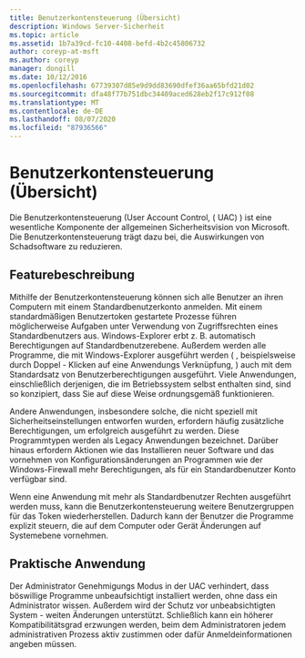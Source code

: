 ```yaml
---
title: Benutzerkontensteuerung (Übersicht)
description: Windows Server-Sicherheit
ms.topic: article
ms.assetid: 1b7a39cd-fc10-4408-befd-4b2c45806732
author: coreyp-at-msft
ms.author: coreyp
manager: dongill
ms.date: 10/12/2016
ms.openlocfilehash: 67739307d85e9d9dd83690dfef36aa65bfd21d02
ms.sourcegitcommit: dfa48f77b751dbc34409aced628eb2f17c912f08
ms.translationtype: MT
ms.contentlocale: de-DE
ms.lasthandoff: 08/07/2020
ms.locfileid: "87936566"
---
```

# <a name="user-account-control-overview"></a>Benutzerkontensteuerung (Übersicht)
Die Benutzerkontensteuerung (User Account Control, \( UAC) \) ist eine wesentliche Komponente der allgemeinen Sicherheitsvision von Microsoft.  Die Benutzerkontensteuerung trägt dazu bei, die Auswirkungen von Schadsoftware zu reduzieren.

## <a name="feature-description"></a><a name="BKMK_OVER"></a>Featurebeschreibung
Mithilfe der Benutzerkontensteuerung können sich alle Benutzer an ihren Computern mit einem Standardbenutzerkonto anmelden. Mit einem standardmäßigen Benutzertoken gestartete Prozesse führen möglicherweise Aufgaben unter Verwendung von Zugriffsrechten eines Standardbenutzers aus. Windows-Explorer erbt z. B. automatisch Berechtigungen auf Standardbenutzerebene. Außerdem werden alle Programme, die mit Windows-Explorer ausgeführt werden \( , beispielsweise durch Doppel \- Klicken auf eine Anwendungs Verknüpfung, \) auch mit dem Standardsatz von Benutzerberechtigungen ausgeführt. Viele Anwendungen, einschließlich derjenigen, die im Betriebssystem selbst enthalten sind, sind so konzipiert, dass Sie auf diese Weise ordnungsgemäß funktionieren.

Andere Anwendungen, insbesondere solche, die nicht speziell mit Sicherheitseinstellungen entworfen wurden, erfordern häufig zusätzliche Berechtigungen, um erfolgreich ausgeführt zu werden. Diese Programmtypen werden als Legacy Anwendungen bezeichnet. Darüber hinaus erfordern Aktionen wie das Installieren neuer Software und das vornehmen von Konfigurationsänderungen an Programmen wie der Windows-Firewall mehr Berechtigungen, als für ein Standardbenutzer Konto verfügbar sind.

Wenn eine Anwendung mit mehr als Standardbenutzer Rechten ausgeführt werden muss, kann die Benutzerkontensteuerung weitere Benutzergruppen für das Token wiederherstellen. Dadurch kann der Benutzer die Programme explizit steuern, die auf dem Computer oder Gerät Änderungen auf Systemebene vornehmen.

## <a name="practical-applications"></a><a name="BKMK_APP"></a>Praktische Anwendung
Der Administrator Genehmigungs Modus in der UAC verhindert, dass böswillige Programme unbeaufsichtigt installiert werden, ohne dass ein Administrator wissen. Außerdem wird der Schutz vor unbeabsichtigten System \- weiten Änderungen unterstützt. Schließlich kann ein höherer Kompatibilitätsgrad erzwungen werden, beim dem Administratoren jedem administrativen Prozess aktiv zustimmen oder dafür Anmeldeinformationen angeben müssen.



